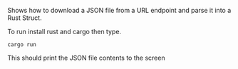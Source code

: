 Shows how to download a JSON file from a URL endpoint and parse it into a Rust Struct.

To run install rust and cargo then type.

```
cargo run
```

This should print the JSON file contents to the screen

